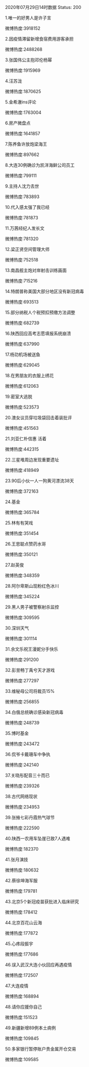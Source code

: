2020年07月29日14时数据
Status: 200

1.唯一的好男人是许子言

微博热度:3918152

2.因疫情滞留新增食宿费用游客承担

微博热度:2488268

3.张国伟公主抱邓伦杨幂

微博热度:1915969

4.汪苏泷

微博热度:1870625

5.金希澈ins评论

微博热度:1763004

6.房产微盘点

微博热度:1641857

7.陈养鱼许放炮梁海王

微博热度:897662

8.大连30例确诊为凯洋海鲜公司员工

微博热度:799111

9.主持人沈力去世

微博热度:783893

10.代入感太强了我已经

微博热度:781873

11.万茜经纪人发长文

微博热度:781320

12.梁正贤空间管理大师

微博热度:752518

13.南昌舰主炮对岸射击训练画面

微博热度:715216

14.特朗普称美国大部分地区没有新冠病毒

微博热度:693513

15.部分纳税人个税预扣预缴方法调整

微博热度:682739

16.陕西回应高考志愿填报系统崩溃

微博热度:637990

17.杨玏机场被送鱼

微博热度:629045

18.在男朋友的衣服上绣花

微博热度:612063

19.密室大逃脱

微博热度:523573

20.澳女议员穿垃圾袋回击着装批评

微博热度:451563

21.刘亚仁朴信惠 活着

微博热度:442315

22.三星堆周边发现重要遗址

微博热度:418949

23.90后小伙一人一狗黄河漂流38天

微博热度:372163

24.基金

微博热度:365784

25.林有有哭戏

微博热度:351454

26.王思聪点赞药水哥

微博热度:350121

27.赵英俊

微博热度:348359

28.阿尔卑斯山现粉红色冰川

微博热度:345224

29.黑人男子被警察射杀监控

微博热度:309595

30.深圳天气

微博热度:301114

31.余文乐祝王漫妮分手快乐

微博热度:291200

32.彭昱畅丁禹兮天才游戏

微博热度:277297

33.维秘母公司将裁员15%

微博热度:256855

34.白俄总统确诊感染新冠病毒

微博热度:248739

35.博时基金

微博热度:243472

36.侃爷卡戴珊车中争执

微博热度:242140

37.关晓彤配音三十而已

微博热度:239326

38.古代网络现状

微博热度:234953

39.张掖七彩丹霞热气球节

微博热度:222590

40.陕西一农用车坠崖已致7人遇难

微博热度:182370

41.张月演技

微博热度:180632

42.蔡徐坤海军服

微博热度:179781

43.北京5个新冠疫苗获批进入临床研究

微博热度:178412

44.北京百花山云海

微博热度:177872

45.心疼段振宇

微博热度:177686

46.误入武汉大连小伙回应再遇疫情

微博热度:172507

47.大连疫情

微博热度:168894

48.请你应援你自己

微博热度:151523

49.新疆新增89例本土病例

微博热度:109845

50.多家银行暂停账户贵金属开仓交易

微博热度:109585

